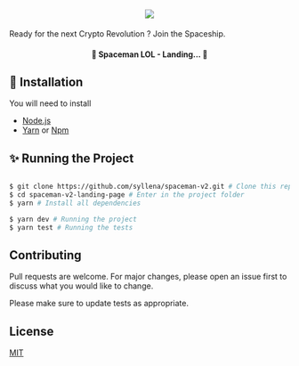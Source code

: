 <h1 align="center">
  <img src="https://images.ctfassets.net/oa5d2j3vsvog/7bOhm9G5wZe3RxxLeF9Wgv/9c547798980c40fcab32f06814fdf6a6/Horizontal_Version_1_.png?w=400&h=102&q=50&fm=png"  />
</h1>

<p align="center">

Ready for the next Crypto Revolution ? Join the Spaceship.

</p>

<h4 align="center"> 
	🚧 Spaceman LOL - Landing...  🚧
</h4>

## :construction_worker: Installation

You will need to install

- [Node.js](https://nodejs.org)
- [Yarn](https://yarnpkg.com/) or [Npm](https://nodejs.org/en/)

## :sparkles: Running the Project

```bash

$ git clone https://github.com/syllena/spaceman-v2.git # Clone this repository to your machine
$ cd spaceman-v2-landing-page # Enter in the project folder
$ yarn # Install all dependencies

$ yarn dev # Running the project
$ yarn test # Running the tests

```

## Contributing

Pull requests are welcome. For major changes, please open an issue first to discuss what you would like to change.

Please make sure to update tests as appropriate.

## License

[MIT](https://choosealicense.com/licenses/mit/)
